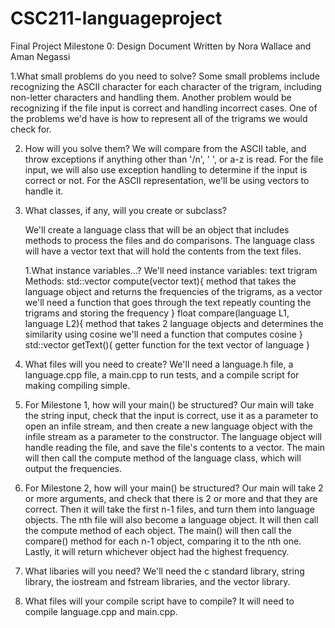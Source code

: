 # CSC211-languageproject

Final Project Milestone 0: Design Document
Written by Nora Wallace and Aman Negassi

1.What small problems do you need to solve?
	Some small problems include recognizing the ASCII character for each character of the trigram, including non-letter characters
	and handling them. Another problem would be recognizing if the file input is correct and handling incorrect cases. One of the 
	problems we'd have is how to represent all of the trigrams we would check for.
	
2. How will you solve them?
	We will compare from the ASCII table, and throw exceptions if anything other than '/n', ' ', or a-z is read. For the file 
	input, we will also use exception handling to determine if the input is correct or not. For the ASCII representation, we'll be using
	vectors to handle it.
	
3. What classes, if any, will you create or subclass?

	We'll create a language class that will be an object that includes methods to process the files and do comparisons.
	The language class will have a vector text that will hold the contents from the text files.
	
	1.What instance variables...? 
	We'll need instance variables:
	<vector> text
	<string> trigram
	Methods:
	std::vector compute(vector text){
	method that takes the language object and returns the frequencies of the trigrams, as a vector
		we'll need a function that goes through the text repeatly counting the trigrams and storing the frequency
	}
	float compare(language L1, language L2){
	method that takes 2 language objects and determines the similarity using cosine
		we'll need a function that computes cosine
	}
	std::vector getText(){
		getter function for the text vector of language
	}
	
4. What files will you need to create? 
	We'll need a language.h file, a language.cpp file, a main.cpp to run tests, and a compile script for making compiling simple.
	
5. For Milestone 1, how will your main() be structured?
	Our main will take the string input, check that the input is correct, use it as a parameter to open an infile stream, and then
	create a new language object with the infile stream as a parameter to the constructor. The language object will handle reading the file,
	and save the file's contents to a vector. The main will then call the compute method of the language class, 
	which will output the frequencies.
	
6. For Milestone 2, how will your main() be structured?
	Our main will take 2 or more arguments, and check that there is 2 or more and that they are correct. Then it will take the first n-1 files, 
	and turn them into language objects. The nth file will also become a language object. It will then call the compute method of each object.
	The main() will then call the compare() method for each n-1 object, comparing it to the nth one. Lastly, it will return whichever object
	had the highest frequency.
	
7. What libaries will you need?
	We'll need the c standard library, string library, the iostream and fstream libraries, and the vector library.

8. What files will your compile script have to compile?
	It will need to compile language.cpp and main.cpp.